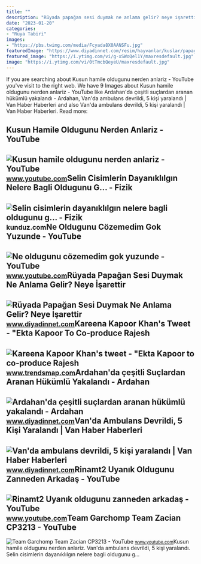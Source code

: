 ```yaml
---
title: ""
description: "Rüyada papağan sesi duymak ne anlama gelir? neye i̇şarettir"
date: "2023-01-20"
categories:
- "Ruya Tabiri"
images:
- "https://pbs.twimg.com/media/Fcyada8X0AANSFu.jpg"
featuredImage: "https://www.diyadinnet.com/resim/hayvanlar/kuslar/papagan0.jpg"
featured_image: "https://i.ytimg.com/vi/g-xSWoQel1Y/maxresdefault.jpg"
image: "https://i.ytimg.com/vi/0tTmcbQeyeU/maxresdefault.jpg"
---
```


If you are searching about Kusun hamile oldugunu nerden anlariz - YouTube you've visit to the right web. We have 9 Images about Kusun hamile oldugunu nerden anlariz - YouTube like Ardahan'da çeşitli suçlardan aranan hükümlü yakalandı - Ardahan, Van'da ambulans devrildi, 5 kişi yaralandı | Van Haber Haberleri and also Van'da ambulans devrildi, 5 kişi yaralandı | Van Haber Haberleri. Read more:

Kusun Hamile Oldugunu Nerden Anlariz - YouTube
----------------------------------------------

 ![Kusun hamile oldugunu nerden anlariz - YouTube](https://i.ytimg.com/vi/0tTmcbQeyeU/maxresdefault.jpg) <small>www.youtube.com</small>Selin Cisimlerin Dayanıklılgın Nelere Bagli Oldugunu G... - Fizik
-----------------------------------------------------------------

 ![Selin cisimlerin dayanıklılgın nelere bagli oldugunu g... - Fizik](https://media.kunduz.com/media/question/seo/raw/20220505184715274464-1754293.jpg?h=512) <small>kunduz.com</small>Ne Oldugunu Cözemedim Gok Yuzunde - YouTube
-------------------------------------------

 ![Ne oldugunu cözemedim gok yuzunde - YouTube](https://i.ytimg.com/vi/g-xSWoQel1Y/maxresdefault.jpg) <small>www.youtube.com</small>Rüyada Papağan Sesi Duymak Ne Anlama Gelir? Neye İşarettir
----------------------------------------------------------

 ![Rüyada Papağan Sesi Duymak Ne Anlama Gelir? Neye İşarettir](https://www.diyadinnet.com/resim/hayvanlar/kuslar/papagan0.jpg) <small>www.diyadinnet.com</small>Kareena Kapoor Khan's Tweet - "Ekta Kapoor To Co-produce Rajesh
---------------------------------------------------------------

 ![Kareena Kapoor Khan's tweet - "Ekta Kapoor to co-produce Rajesh](https://pbs.twimg.com/media/Fcyada8X0AANSFu.jpg) <small>www.trendsmap.com</small>Ardahan'da çeşitli Suçlardan Aranan Hükümlü Yakalandı - Ardahan
---------------------------------------------------------------

 ![Ardahan'da çeşitli suçlardan aranan hükümlü yakalandı - Ardahan](https://www.diyadinnet.com/bigimages/haber/2022/02/70909.jpg) <small>www.diyadinnet.com</small>Van'da Ambulans Devrildi, 5 Kişi Yaralandı | Van Haber Haberleri
----------------------------------------------------------------

 ![Van'da ambulans devrildi, 5 kişi yaralandı | Van Haber Haberleri](https://www.diyadinnet.com/img/2022/01/van-da-ambulans-devrildi-5-kisi-yaralandi.jpg) <small>www.diyadinnet.com</small>Rinamt2 Uyanık Oldugunu Zanneden Arkadaş - YouTube
--------------------------------------------------

 ![Rinamt2 Uyanık oldugunu zanneden arkadaş - YouTube](https://i.ytimg.com/vi/pcIeG6W1G-w/maxresdefault.jpg) <small>www.youtube.com</small>Team Garchomp Team Zacian CP3213 - YouTube
------------------------------------------

 ![Team Garchomp Team Zacian CP3213 - YouTube](https://i.ytimg.com/vi/HYLCwcE-Dgc/maxres2.jpg?sqp=-oaymwEoCIAKENAF8quKqQMcGADwAQH4AYwCgALgA4oCDAgAEAEYRSBHKGUwDw==&rs=AOn4CLC_ulBvmvqa2cf2uT56Qfk3FCYaDA) <small>www.youtube.com</small>Kusun hamile oldugunu nerden anlariz. Van'da ambulans devrildi, 5 kişi yaralandı. Selin cisimlerin dayanıklılgın nelere bagli oldugunu g...
